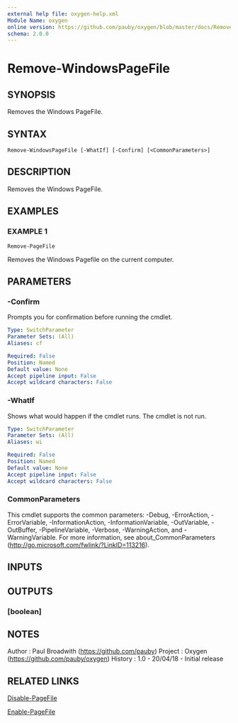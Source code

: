 ```yaml
---
external help file: oxygen-help.xml
Module Name: oxygen
online version: https://github.com/pauby/oxygen/blob/master/docs/Remove-WindowsPageFile.md
schema: 2.0.0
---
```


# Remove-WindowsPageFile

## SYNOPSIS
Removes the Windows PageFile.

## SYNTAX

```
Remove-WindowsPageFile [-WhatIf] [-Confirm] [<CommonParameters>]
```

## DESCRIPTION
Removes the Windows PageFile.

## EXAMPLES

### EXAMPLE 1
```
Remove-PageFile
```

Removes the Windows Pagefile on the current computer.

## PARAMETERS

### -Confirm
Prompts you for confirmation before running the cmdlet.

```yaml
Type: SwitchParameter
Parameter Sets: (All)
Aliases: cf

Required: False
Position: Named
Default value: None
Accept pipeline input: False
Accept wildcard characters: False
```

### -WhatIf
Shows what would happen if the cmdlet runs.
The cmdlet is not run.

```yaml
Type: SwitchParameter
Parameter Sets: (All)
Aliases: wi

Required: False
Position: Named
Default value: None
Accept pipeline input: False
Accept wildcard characters: False
```

### CommonParameters
This cmdlet supports the common parameters: -Debug, -ErrorAction, -ErrorVariable, -InformationAction, -InformationVariable, -OutVariable, -OutBuffer, -PipelineVariable, -Verbose, -WarningAction, and -WarningVariable.
For more information, see about_CommonParameters (http://go.microsoft.com/fwlink/?LinkID=113216).

## INPUTS

## OUTPUTS

### [boolean]

## NOTES
Author  : Paul Broadwith (https://github.com/pauby)
Project : Oxygen (https://github.com/pauby/oxygen)
History : 1.0 - 20/04/18 - Initial release

## RELATED LINKS

[Disable-PageFile]()

[Enable-PageFile]()

